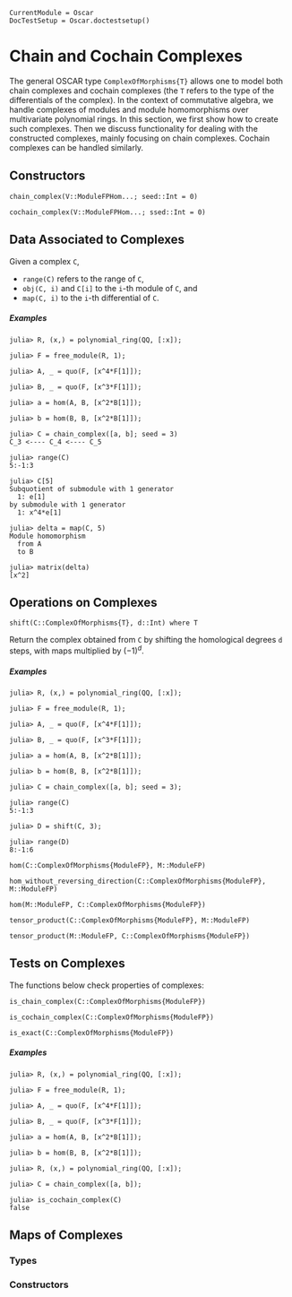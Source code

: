 ```@meta
CurrentModule = Oscar
DocTestSetup = Oscar.doctestsetup()
```

# Chain and Cochain Complexes

The general OSCAR type `ComplexOfMorphisms{T}` allows one to model both chain complexes and cochain complexes
(the `T` refers to the type of the differentials of the complex). In the context of commutative algebra, we handle
complexes of modules and module homomorphisms over multivariate polynomial rings.
In this section, we first show how to create such complexes. Then we discuss functionality for dealing with the constructed
complexes, mainly focusing on chain complexes. Cochain complexes can be handled similarly.

## Constructors

```@docs
chain_complex(V::ModuleFPHom...; seed::Int = 0)
```

```@docs
cochain_complex(V::ModuleFPHom...; ssed::Int = 0)
```

## Data Associated to Complexes

Given a complex `C`,
- `range(C)` refers to the range of `C`,
- `obj(C, i)` and `C[i]` to the `i`-th module of `C`, and
- `map(C, i)` to the `i`-th differential of `C`.

##### Examples

```jldoctest
julia> R, (x,) = polynomial_ring(QQ, [:x]);

julia> F = free_module(R, 1);

julia> A, _ = quo(F, [x^4*F[1]]);

julia> B, _ = quo(F, [x^3*F[1]]);

julia> a = hom(A, B, [x^2*B[1]]);

julia> b = hom(B, B, [x^2*B[1]]);

julia> C = chain_complex([a, b]; seed = 3)
C_3 <---- C_4 <---- C_5

julia> range(C)
5:-1:3

julia> C[5]
Subquotient of submodule with 1 generator
  1: e[1]
by submodule with 1 generator
  1: x^4*e[1]

julia> delta = map(C, 5)
Module homomorphism
  from A
  to B

julia> matrix(delta)
[x^2]
```

## Operations on Complexes

```@julia
shift(C::ComplexOfMorphisms{T}, d::Int) where T
```

Return the complex obtained from `C` by shifting the homological degrees `d` steps,
with maps multiplied by $(-1)^d$.

##### Examples

```jldoctest
julia> R, (x,) = polynomial_ring(QQ, [:x]);

julia> F = free_module(R, 1);

julia> A, _ = quo(F, [x^4*F[1]]);

julia> B, _ = quo(F, [x^3*F[1]]);

julia> a = hom(A, B, [x^2*B[1]]);

julia> b = hom(B, B, [x^2*B[1]]);

julia> C = chain_complex([a, b]; seed = 3);

julia> range(C)
5:-1:3

julia> D = shift(C, 3);

julia> range(D)
8:-1:6
```

```@docs
hom(C::ComplexOfMorphisms{ModuleFP}, M::ModuleFP)
```

```@docs
hom_without_reversing_direction(C::ComplexOfMorphisms{ModuleFP}, M::ModuleFP)
```

```@docs
hom(M::ModuleFP, C::ComplexOfMorphisms{ModuleFP})
```

```@docs
tensor_product(C::ComplexOfMorphisms{ModuleFP}, M::ModuleFP)
```

```@docs
tensor_product(M::ModuleFP, C::ComplexOfMorphisms{ModuleFP})
```

## Tests on Complexes



The functions below check properties of complexes:

```@julia
is_chain_complex(C::ComplexOfMorphisms{ModuleFP})
```

```@julia
is_cochain_complex(C::ComplexOfMorphisms{ModuleFP})
```

```@julia
is_exact(C::ComplexOfMorphisms{ModuleFP})
```

##### Examples

```jldoctest
julia> R, (x,) = polynomial_ring(QQ, [:x]);

julia> F = free_module(R, 1);

julia> A, _ = quo(F, [x^4*F[1]]);

julia> B, _ = quo(F, [x^3*F[1]]);

julia> a = hom(A, B, [x^2*B[1]]);

julia> b = hom(B, B, [x^2*B[1]]);

julia> R, (x,) = polynomial_ring(QQ, [:x]);

julia> C = chain_complex([a, b]);

julia> is_cochain_complex(C)
false
```

## Maps of Complexes

### Types

### Constructors


